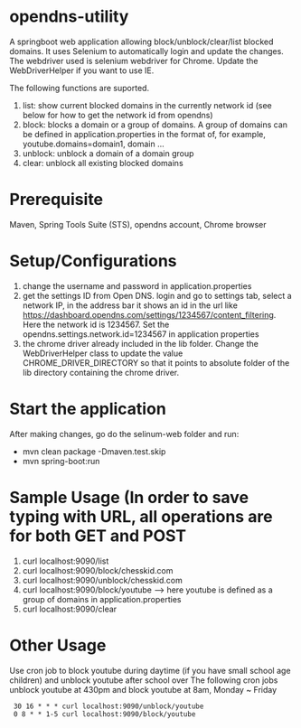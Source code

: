 # opendns-utility
A springboot web application allowing block/unblock/clear/list blocked domains. It uses Selenium to automatically login and update the changes. The webdriver used is selenium webdriver for Chrome. Update the WebDriverHelper if you want to use IE.

The following functions are suported.

1) list: show current blocked domains in the currently network id (see below for how to get the network id from opendns)
2) block: blocks a domain or a group of domains. A group of domains can be defined in application.properties in the format of, for example, youtube.domains=domain1, domain ...
3) unblock: unblock a domain of a domain group
4) clear: unblock all existing blocked domains

# Prerequisite
Maven, Spring Tools Suite (STS), opendns account, Chrome browser

# Setup/Configurations
1) change the username and password in application.properties
2) get the settings ID from Open DNS. login and go to settings tab, select a network IP, in the address bar it shows an id in the url like
https://dashboard.opendns.com/settings/1234567/content_filtering. Here the network id is 1234567. Set the opendns.settings.network.id=1234567 in application properties
3) the chrome driver already included in the lib folder. Change the WebDriverHelper class to update the value CHROME_DRIVER_DIRECTORY so that it points to absolute folder of the lib directory containing the chrome driver.

# Start the application
After making changes, go do the selinum-web folder and run:  
* mvn clean package -Dmaven.test.skip
* mvn spring-boot:run

# Sample Usage (In order to save typing with URL, all operations are for both GET and POST
1. curl localhost:9090/list
2. curl localhost:9090/block/chesskid.com
3. curl localhost:9090/unblock/chesskid.com
4. curl localhost:9090/block/youtube    --> here youtube is defined as a group of domains in application.properties
5. curl localhost:9090/clear

# Other Usage
Use cron job to block youtube during daytime (if you have small school age children) and unblock youtube after school over
The following cron jobs unblock youtube at 430pm and block youtube at 8am, Monday ~ Friday
~~~
 30 16 * * * curl localhost:9090/unblock/youtube
 0 8 * * 1-5 curl localhost:9090/block/youtube
~~~


